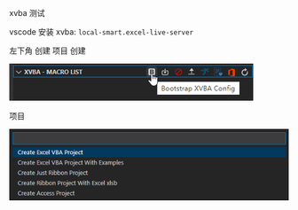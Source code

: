 xvba 测试

vscode 安装 xvba: `local-smart.excel-live-server`

左下角 创建 项目 
创建

![](./imgs/1.png)


项目

![](./imgs/2.png)